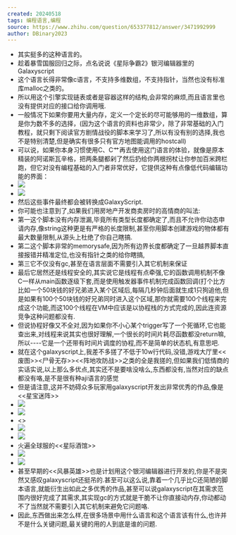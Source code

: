 ```yaml
---
created: 20240518
tags: 编程语言,编程
source: https://www.zhihu.com/question/653377812/answer/3471992999
author: DBinary2023
---
```

- 其实挺多的这种语言的。
- 趁着暴雪国服回归之际，点名说说《星际争霸2》银河编辑器里的Galaxyscript
- 这个语言长得非常像c语言，不支持多维数组，不支持指针，当然也没有标准库malloc之类的。
- 所以用这个引擎实现链表或者是容器这样的结构,会非常的麻烦,而且语言里也没有提供对应的接口给你调用哦.
- 一般情况下如果你要用大量内存，定义一个定长的尽可能够用的一维数组，算是你为数不多的选择，(因为这个语言的资料也非常少，除了非常基础的入门教程，就只剩下阅读官方剧情战役的脚本来学习了,所以有没有别的选择,我也不是特别清楚,但是确实有很多只有官方地图能调用的hostcall)
- 可以说，如果你本身习惯使用C、C艹再去使用这门语言的体验，就像是原本精装的阿诺斯瓦辛格，把两条腿都剁了然后扔给你两根拐杖让你参加百米跨栏跑，但它对没有编程基础的入门者非常优好，它提供这种有点像低代码编辑功能的界面：
- ![](assets/2024/v2-5e84f78c388ae89fd13b8d754b937b7f_720w.jpg)
- ![](assets/2024/v2-5e84f78c388ae89fd13b8d754b937b7f_r.jpg)
- 然后这些事件最终都会被转换成GalaxyScript.
- 你可能也注意到了,如果我们用房地产开发商卖房时的高情商的叫法:
- 第一这个脚本没有内存泄漏,毕竟所有类型长度都确定了,而且不允许你动态申请内存,像string这种更是有严格的长度限制,甚至你用脚本创建游戏的物体都有最大数量限制,从源头上杜绝了你自己瞎搞.
- 第二这个脚本非常的memorysafe,因为所有边界长度都确定了一旦越界脚本直接报错并精准定位,也没有指针之类的给你瞎搞,
- 第三它不仅没有gc,甚至在语言层面不需要引入其它机制来保证
- 最后它居然还是线程安全的,其实说它是线程有点牵强,它的函数调用机制不像C一样从main函数逐级下套,而是使用触发器事件机制完成函数回调(打个比方比如一个50块钱的好兄弟进入某个区域后,每隔几秒钟后面就生成1只狗追他,但是如果有100个50块钱的好兄弟同时进入这个区域,那你就需要100个线程来完成这个功能,而这100个线程在VM中应该是以协程栈的方式完成的,因此连资源竞争这种问题都没有.
- 但说协程好像又不全对,因为如果你不小心某个trigger写了一个死循环,它也能查出来,对线程来说其实也很好理解,一个很长的时间片耗尽函数都没return嘛,所以----它是一个还带有时间片调度的协程,而不是简单的状态机,有意思吧.
- 就在这个galaxyscript上,我差不多搓了不低于10w行代码,没错,游戏大厅里<<废图>><尸骨无存>><<阵地攻防战>>之类的全是我搓的,但如果我们低情商的实话实说,以上那么多优点,其实还不是要啥没啥么,东西都没有,当然对应的缺点都没有咯,是不是很有种aji语言的感觉
- 但是请注意,这并不妨碍众多玩家用galaxyscript开发出非常优秀的作品,像是<<星宝迷阵>>
- ![](assets/2024/v2-7558381bf507836f24433338573a5977_720w.jpg)
- ![](assets/2024/v2-7558381bf507836f24433338573a5977_r.jpg)
- <<warship>>
- ![](assets/2024/v2-6c0fe5e388036ddba6d082ef27a821ff_720w.jpg)
- ![](assets/2024/v2-6c0fe5e388036ddba6d082ef27a821ff_r.jpg)
- 火遍全球服的<<星际酒馆>>
- ![](assets/2024/v2-dd992cf95e187f22c5efac19597a17a2_720w.jpg)
- ![](assets/2024/v2-dd992cf95e187f22c5efac19597a17a2_r.jpg)
- 甚至早期的<<风暴英雄>>也是计划用这个银河编辑器进行开发的,你是不是突然又感叹galaxyscript还挺吊的.甚至可以这么说,靠着一个几乎比C还简陋的脚本语言,就能衍生出如此之多优秀的作品,甚至可以说galaxyscript在其需求范围内很好完成了其需求,其实现gc的方式就是干脆不让你直接动内存,你动都动不了当然就不需要引入其它机制来避免它问题咯.
- 因此,东西做出来怎么样,在很多场景中用什么语言和这个语言该有什么,也许并不是什么关键问题,最关键的用的人到底是谁的问题.
